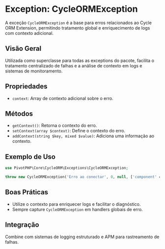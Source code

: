 # Exception: CycleORMException

A exceção `CycleORMException` é a base para erros relacionados ao Cycle ORM Extension, permitindo tratamento global e enriquecimento de logs com contexto adicional.

## Visão Geral
Utilizada como superclasse para todas as exceptions do pacote, facilita o tratamento centralizado de falhas e a análise de contexto em logs e sistemas de monitoramento.

## Propriedades
- `context`: Array de contexto adicional sobre o erro.

## Métodos
- `getContext()`: Retorna o contexto do erro.
- `setContext(array $context)`: Define o contexto do erro.
- `addContext(string $key, mixed $value)`: Adiciona uma informação ao contexto.

## Exemplo de Uso
```php
use PivotPHP\Core\CycleORM\Exceptions\CycleORMException;

throw new CycleORMException('Erro ao conectar', 0, null, ['component' => 'database']);
```

## Boas Práticas
- Utilize o contexto para enriquecer logs e facilitar o diagnóstico.
- Sempre capture `CycleORMException` em handlers globais de erro.

## Integração
Combine com sistemas de logging estruturado e APM para rastreamento de falhas.
